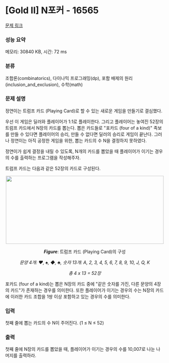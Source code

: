 # [Gold II] N포커 - 16565 

[문제 링크](https://www.acmicpc.net/problem/16565) 

### 성능 요약

메모리: 30840 KB, 시간: 72 ms

### 분류

조합론(combinatorics), 다이나믹 프로그래밍(dp), 포함 배제의 원리(inclusion_and_exclusion), 수학(math)

### 문제 설명

<p>정연이는 트럼프 카드 (Playing Card)로 할 수 있는 새로운 게임을 만들기로 결심했다.</p>

<p>우선 이 게임은 딜러와 플레이어가 1:1로 플레이한다. 그리고 플레이어는 놓여진 52장의 트럼프 카드에서 N장의 카드를 뽑는다. 뽑은 카드들로 "포카드 (four of a kind)" 족보를 만들 수 있다면 플레이어의 승리, 만들 수 없다면 딜러의 승리로 게임이 끝난다. 그러나 정연이는 아직 공정한 게임을 위한, 뽑는 카드의 수 N을 결정하지 못하였다.</p>

<p>정연이가 쉽게 결정을 내릴 수 있도록, N개의 카드를 뽑았을 때 플레이어가 이기는 경우의 수를 출력하는 프로그램을 작성해주자.</p>

<p>트럼프 카드는 다음과 같은 52장의 카드로 구성된다.</p>

<p style="text-align: center;"><img alt="" src="" style="height: 215px; width: 500px;"></p>

<p style="text-align: center;"><em><b>Figure</b></em>:<b> </b>트럼프 카드 (Playing Card)의 구성</p>

<p style="text-align: center;"><em>문양 4개: ♥, ♠, ◆, ♣, 숫자 13개: A, 2, 3, 4, 5, 6, 7, 8, 9, 10, J, Q, K</em></p>

<p style="text-align: center;"><em>총 4 x 13 = 52장</em></p>

<p>포카드 (four of a kind)는 뽑은 N장의 카드 중에 "같은 숫자를 가진, 다른 문양의 4장의 카드"가 존재하는 경우를 의미한다. 또한 플레이어가 이기는 경우의 수는 N장의 카드에 이러한 카드 조합을 1쌍 이상 포함하고 있는 경우의 수를 의미한다.</p>

### 입력 

 <p>첫째 줄에 뽑는 카드의 수 N이 주어진다. (1 ≤ N ≤ 52)</p>

### 출력 

 <p>첫째 줄에 N장의 카드를 뽑았을 때, 플레이어가 이기는 경우의 수를 10,007로 나눈 나머지를 출력하라.</p>

